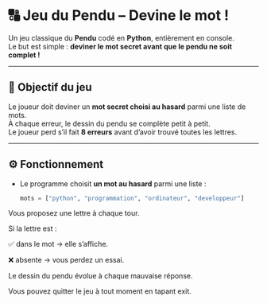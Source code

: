 # 🔠 Jeu du Pendu – Devine le mot !

Un jeu classique du **Pendu** codé en **Python**, entièrement en console.  
Le but est simple : **deviner le mot secret avant que le pendu ne soit complet !**

---

## 🎯 Objectif du jeu

Le joueur doit deviner un **mot secret choisi au hasard** parmi une liste de mots.  
À chaque erreur, le dessin du pendu se complète petit à petit.  
Le joueur perd s’il fait **8 erreurs** avant d’avoir trouvé toutes les lettres.

---

## ⚙️ Fonctionnement

- Le programme choisit **un mot au hasard** parmi une liste :
  ```python
  mots = ["python", "programmation", "ordinateur", "developpeur"]

Vous proposez une lettre à chaque tour.

Si la lettre est :

✅ dans le mot → elle s’affiche.

❌ absente → vous perdez un essai.

Le dessin du pendu évolue à chaque mauvaise réponse.

Vous pouvez quitter le jeu à tout moment en tapant exit.
